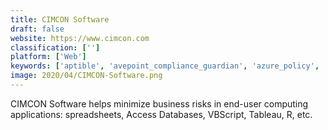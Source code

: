 ```yaml
---
title: CIMCON Software
draft: false 
website: https://www.cimcon.com
classification: ['']
platform: ['Web']
keywords: ['aptible', 'avepoint_compliance_guardian', 'azure_policy', 'erp_maestro', 'faraday_bikes', 'fastpath_assure', 'gridbank_for_exchange', 'limebike_scooters', 'logicgate', 'moox_bike', 'paws_studio', 'rsa_archer', 'resolver_it_risk_management', 'rsam', 'sai360', 'securitystudio', 'smacircle_s1', 'wipedrive', 'zengrc']
image: 2020/04/CIMCON-Software.png
---
```

CIMCON Software helps minimize business risks in end-user computing applications: spreadsheets, Access Databases, VBScript, Tableau, R, etc.